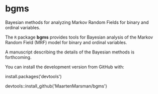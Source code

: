 # bgms
Bayesian methods for analyzing Markov Random Fields for binary and ordinal variables.

The `R` package **bgms** provides tools for Bayesian analysis of the Markov Random Field (MRF) model for binary and ordinal variables. 

A manuscript describing the details of the Bayesian methods is forthcoming.

You can install the development version from GitHub with:

install.packages('devtools')

devtools::install_github('MaartenMarsman/bgms')

